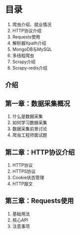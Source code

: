 # 目录

1. 爬虫介绍、就业情况
2. HTTP协议介绍
3. Requests使用
4. 解析器Xpath介绍
5. MongoDB与MySQL
6. 多线程爬虫
7. Scrapy介绍
8. Scrapy-redis介绍

## 介绍

## 第一章：数据采集概况

1. 什么是数据采集
2. 如何学习数据采集
3. 数据采集前景讨论
4. 爬虫工程师面试题

## 第二章：HTTP协议介绍

1. HTTP协议
2. HTTPS协议
3. Cookie状态管理
4. HTTP报文

## 第三章：Requests使用

1. 基础用法
2. 核心API
3. 注意事项







